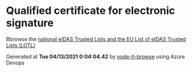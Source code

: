 # Qualified certificate for electronic signature 
 Bbrowse the [national eIDAS Trusted Lists and the EU List of eIDAS Trusted Lists (LOTL)](https://webgate.ec.europa.eu/tl-browser/#/) 
 
 
Generated at **Tue 04/13/2021  0:04:04.42** by [node-tl-browse](https://github.com/ymedlop/node-tl-browser) using Azure Devops 
